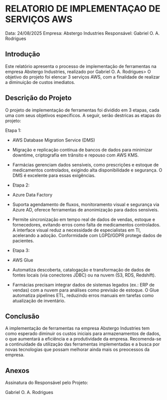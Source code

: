 # RELATORIO DE IMPLEMENTAÇAO DE SERVIÇOS AWS

Data: 24/08/2025
Empresa: Abstergo Industries
Responsável: Gabriel O. A. Rodrigues

## Introdução
Este relatório apresenta o processo de implementação de ferramentas na empresa Abstergo Industries, realizado por Gabriel O. A. Rodrigues> O objetivo do projeto foi elencar 3 serviços AWS, com a finalidade de realizar a diminuição de custos imediatos.

## Descrição do Projeto
O projeto de implementação de ferramentas foi dividido em 3 etapas, cada uma com seus objetivos específicos. A seguir, serão destricas as etapas do projeto:

Etapa 1:
- AWS Database Migration Service (DMS)
- Migração e replicação contínua de bancos de dados para minimizar downtime, criptografia em trânsito e repouso com AWS KMS.
- Farmácias gerenciam dados sensíveis, como prescrições e estoque de medicamentos controlados, exigindo alta disponibilidade e segurança. O DMS é excelente para essas exigências.

- Etapa 2:
- Azure Data Factory
- Suporta agendamento de fluxos, monitoramento visual e segurança via Azure AD, oferece ferramentas de anonimização para dados sensíveis.
- Permite sincronização em tempo real de dados de vendas, estoque e fornecedores, evitando erros como falta de medicamentos controlados. A interface visual reduz a necessidade de especialistas em TI, acelerando a adoção. Conformidade com LGPD/GDPR protege dados de pacientes.

- Etapa 3:
- AWS Glue
- Automatiza descoberta, catalogação e transformação de dados de fontes locais (via conectores JDBC) ou na nuvem (S3, RDS, Redshift).
- Farmácias precisam integrar dados de sistemas legados (ex.: ERP de vendas) com a nuvem para análises como previsão de estoque. O Glue automatiza pipelines ETL, reduzindo erros manuais em tarefas como atualização de inventário.

## Conclusão
A implementação de ferramentas na empresa Abstergo Industries tem como esperado diminuir os custos iniciais para armazenamentos de dados, o que aumentará a eficiência e a produtividade da empresa. Recomenda-se a continuidade da utilização das ferramentas implementadas e a busca por novas tecnologias que possam melhorar ainda mais os preocessos da empresa.

## Anexos


Assinatura do Responsável pelo Projeto:

Gabriel O. A. Rodrigues
